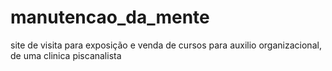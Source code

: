 # manutencao_da_mente
site de visita para exposição e venda de cursos para auxilio organizacional, de uma clinica piscanalista
